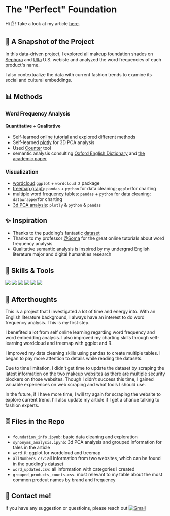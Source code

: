 # The "Perfect" Foundation
Hi ✋! Take a look at my article [here](https://kristen-shen.github.io/perfect-foundation/).

## 📝 A Snapshot of the Project
In this data-driven project, I explored all makeup foundation shades on [Sephora](https://www.sephora.com/shop/foundation-makeup?pageSize=300")
and [Ulta](https://www.ulta.com/?cmpid=PS_Brand!google!Brand&utm_source=google&utm_medium=paidsearch&CAWELAID=1831598544&CATRK=SPFID-1&CAAGID=540267060&CATCI=kwd-12627301&CAPCID=476595550201&CADevice=c&gad_source=1&gclid=Cj0KCQiA8fW9BhC8ARIsACwHqYod1XSjB7B7oKtkhR8EVjgCWh3n5CQ9gDRON_RrIaVbun2XCeXteo4aAvuDEALw_wcB) U.S. webiste and analyzed the word frequencies of each product's name. 

I also contextualize the data with current fashion trends to examine its social and cultural embeddings.

## 📊 Methods
### Word Frequency Analysis
#### Quantitative + Qualitative
- Self-learned [online tutorial](https://investigate.ai/text-analysis/counting-words-with-pythons-counter/) and explored different methods
- Self-learned [plotly](https://plotly.com/python/pca-visualization/) for 3D PCA analysis
- Used [Counter](https://pymotw.com/3/collections/counter.html) tool 
- semantic analysis consulting [Oxford English Dictionary](https://www.oed.com/?tl=true) and [the academic paper](https://www.doria.fi/bitstream/handle/10024/180034/selen_jennie.pdf?sequence=2)
### Visualization 
- [wordcloud](https://github.com/Kristen-Shen/Kristen-Shen.github.io/blob/main/perfect-foundation/wordcloud.html):`ggplot` + `wordcloud 2` package
- [treemap graph](https://github.com/Kristen-Shen/Kristen-Shen.github.io/blob/main/perfect-foundation/treemap.png): `pandas` + `python` for data cleaning; `ggplot`for charting
- multiple word frequency tables: `pandas` + `python` for data cleaning; `datawrapper`for charting
- [3d PCA analysis](https://github.com/Kristen-Shen/Kristen-Shen.github.io/blob/main/perfect-foundation/pca_plot.html): `plotly` & `python` & `pandas`

## ✨ Inspiration 
- Thanks to the pudding's fantastic [dataset](https://github.com/the-pudding/data/tree/master/foundation-names)
- Thanks to my professor [@Soma](https://github.com/jsoma) for the great online tutorials about word frequency analysis
- Qualitative semantic analysis is inspired by my undergrad English literature major and digital humanities research

## 💪 Skills & Tools
<p>
    <img src="https://img.shields.io/badge/Python-3776AB?style=for-the-badge&logo=python&logoColor=white" />
    <img src="https://img.shields.io/badge/HTML5-E34F26?style=for-the-badge&logo=html5&logoColor=white" />
    <img src="https://img.shields.io/badge/CSS3-1572B6?style=for-the-badge&logo=css3&logoColor=white" />
    <img src="https://img.shields.io/badge/JavaScript-323330?style=for-the-badge&logo=javascript&logoColor=F7DF1E" />
    <img src="https://img.shields.io/badge/Visual_Studio_Code-0078D4?style=for-the-badge&logo=visual%20studio%20code&logoColor=white" />
    <img src="https://img.shields.io/badge/R-276DC3?style=for-the-badge&logo=r&logoColor=white" />
</p>

## 🤔 Afterthoughts
This is a project that I investigated a lot of time and energy into. With an English literature background, I always have an interest to do word frequency analysis. This is my first step.

I benefited a lot from self online learning regarding word frequency and word embedding analysis. I also improved my charting skills through self-learning wordcloud and treemap with ggplot and R. 

I improved my data cleaning skills using pandas to create multiple tables. I began to pay more attention to details while reading the datasets.

Due to time limitation, I didn't get time to update the dataset by scraping the latest information on the two makeup websites as there are multiple security blockers on those websites. Though I didn't success this time, I gained valuable experiences on web scraping and what tools I should use.

In the future, if I have more time, I will try again for scraping the website to explore current trend. I'll also update my article if I get a chance talking to fashion experts. 

## 🗄️ Files in the Repo
- `foundation_info.ipynb`: basic data cleaning and exploration
- `synonyms_analysis.ipynb`: 3d PCA analysis and grouped information for tales in the article
- `word.R`: ggplot for wordcloud and treemap
- `allNumbers.csv`: all information from two websites, which can be found in the pudding's [dataset](https://github.com/the-pudding/data/tree/master/foundation-names)
- `word_updated.csv`: all information with categories I created
- `grouped_products_counts.csv`: most relevant to my table about the most common prodcut names by brand and frequency

## 📝 Contact me! 
If you have any suggestion or questioins, please reach out
[![Gmail](https://img.shields.io/badge/Gmail-D14836?style=for-the-badge&logo=gmail&logoColor=white)](mailto:hs3183@columbia.edu)
